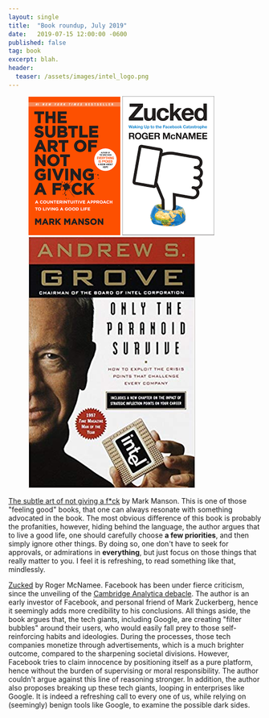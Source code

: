 ```yaml
---
layout: single
title:  "Book roundup, July 2019"
date:   2019-07-15 12:00:00 -0600
published: false
tag: book
excerpt: blah.
header:
  teaser: /assets/images/intel_logo.png
---
```

<figure class="third">
<a href="/assets/images/book_the_subtle_art_of_not_giving_a_f.png"><img src="/assets/images/book_the_subtle_art_of_not_giving_a_f.png" ></a>
<a href="/assets/images/book_zucked.png"><img src="/assets/images/book_zucked.png"></a>
<a href="/assets/images/book_intel.jpg"><img src="/assets/images/book_intel.jpg"></a>
</figure>

[The subtle art of not giving a f\*ck](https://en.wikipedia.org/wiki/The_Subtle_Art_of_Not_Giving_a_F\*ck) by Mark Manson. This is one of those "feeling good" books, that one can always resonate with something advocated in the book. The most obvious difference of this book is probably the profanities, however, hiding behind the language, the author argues that to live a good life, one should carefully choose **a few priorities**, and then simply ignore other things. By doing so, one don't have to seek for approvals, or admirations in **everything**, but just focus on those things that really matter to you. I feel it is refreshing, to read something like that, mindlessly. 

[Zucked](https://www.amazon.com/Zucked-Waking-Up-Facebook-Catastrophe-ebook/dp/B07FC5BZYV) by Roger McNamee. Facebook has been under fierce criticism, since the unveiling of the [Cambridge Analytica debacle](https://en.wikipedia.org/wiki/Facebook%E2%80%93Cambridge_Analytica_data_scandal). The author is an early investor of Facebook, and personal friend of Mark Zuckerberg, hence it seemingly adds more credibility to his conclusions. All things aside, the book argues that, the tech giants, including Google, are creating "filter bubbles" around their users, who would easily fall prey to those self-reinforcing habits and ideologies. During the processes, those tech companies monetize through advertisements, which is a much brighter outcome, compared to the sharpening societal divisions. However, Facebook tries to claim innocence by positioning itself as a pure platform, hence without the burden of supervising or moral responsibility. The author couldn't argue against this line of reasoning stronger. In addition, the author also proposes breaking up these tech giants, looping in enterprises like Google. It is indeed a refreshing call to every one of us, while relying on (seemingly) benign tools like Google, to examine the possible dark sides. 

